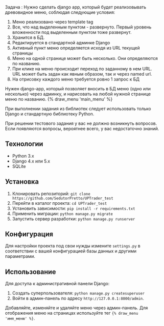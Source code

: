 Задача :
Нужно сделать django app, который будет реализовывать древовидное меню, соблюдая следующие условия:
1) Меню реализовано через template tag
2) Все, что над выделенным пунктом - развернуто. Первый уровень вложенности под выделенным пунктом тоже развернут.
3) Хранится в БД.
4) Редактируется в стандартной админке Django
5) Активный пункт меню определяется исходя из URL текущей страницы
6) Меню на одной странице может быть несколько. Они определяются по названию.
7) При клике на меню происходит переход по заданному в нем URL. URL может быть задан как явным образом, так и через named url. 
8) На отрисовку каждого меню требуется ровно 1 запрос к БД
 
Нужен django-app, который позволяет вносить в БД меню (одно или несколько) через админку, и нарисовать на любой нужной странице меню по названию.
 {% draw_menu 'main_menu' %}

 При выполнении задания из библиотек следует использовать только Django и стандартную библиотеку Python.

При решении тестового задания у вас не должно возникнуть вопросов. Если появляются вопросы, вероятнее всего, у вас недостаточно знаний.


## Технологии

- Python 3.x
- Django 4.x или 5.x
- SQLite 

## Установка

1. Клонировать репозиторий: 
`git clone https://github.com/SedutorPretto/UPTrader_test`
2. Перейти в каталог проекта:
`cd UPTrader_test`
3. Установить зависимости:
`pip install -r requirements.txt`
4. Применить миграции:
`python manage.py migrate`
5. Запустить сервер разработки:
`python manage.py runserver`


## Конфигурация

Для настройки проекта под свои нужды измените `settings.py` в соответствии с вашей конфигурацией базы данных и другими параметрами.

## Использование

Для доступа к административной панели Django:
1. Создать суперпользователя:
`python manage.py createsuperuser`
2.  Войти в админ-панель по адресу `http://127.0.0.1:8000/admin`.

Добавляйте, изменяйте и удаляйте меню через админ-панель. Для отображения меню на страницах используйте тег `{% draw_menu 'имя_меню' %}`.

